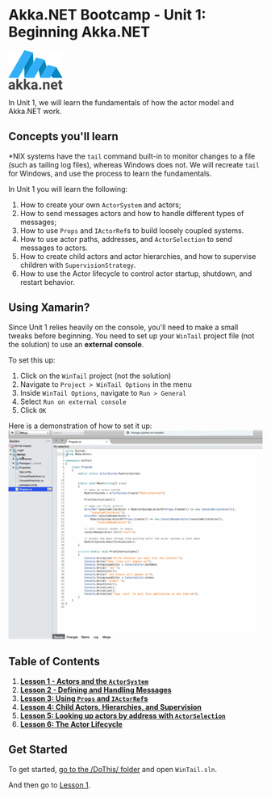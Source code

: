 # Akka.NET Bootcamp - Unit 1: Beginning Akka.NET

![Akka.NET logo](../../images/akka_net_logo.png)

In Unit 1, we will learn the fundamentals of how the actor model and Akka.NET work.

## Concepts you'll learn

*NIX systems have the `tail` command built-in to monitor changes to a file (such as tailing log files), whereas Windows does not. We will recreate `tail` for Windows, and use the process to learn the fundamentals.

In Unit 1 you will learn the following:

1. How to create your own `ActorSystem` and actors;
2. How to send messages actors and how to handle different types of messages;
3. How to use `Props` and `IActorRef`s to build loosely coupled systems.
4. How to use actor paths, addresses, and `ActorSelection` to send messages to actors.
5. How to create child actors and actor hierarchies, and how to supervise children with `SupervisionStrategy`.
6. How to use the Actor lifecycle to control actor startup, shutdown, and restart behavior.

## Using Xamarin?
Since Unit 1 relies heavily on the console, you'll need to make a small tweaks before beginning. You need to set up your `WinTail` project file (not the solution) to use an **external console**.

To set this up:

1. Click on the `WinTail` project (not the solution)
2. Navigate to `Project > WinTail Options` in the menu
3. Inside `WinTail Options`, navigate to `Run > General`
4. Select `Run on external console`
5. Click `OK`

Here is a demonstration of how to set it up:
![Configure Xamarin to use external console](../../images/xamarin.gif)


## Table of Contents

1. **[Lesson 1 - Actors and the `ActorSystem`](src/Unit-1/lesson1/README.md)**
2. **[Lesson 2 - Defining and Handling Messages](src/Unit-1/lesson2/README.md)**
3. **[Lesson 3: Using `Props` and `IActorRef`s](src/Unit-1/lesson3/README.md)**
4. **[Lesson 4: Child Actors, Hierarchies, and Supervision](src/Unit-1/lesson4/README.md)**
5. **[Lesson 5: Looking up actors by address with `ActorSelection`](src/Unit-1/lesson5/README.md)**
6. **[Lesson 6: The Actor Lifecycle](src/Unit-1/lesson6/README.md)**

## Get Started

To get started, [go to the /DoThis/ folder](DoThis/) and open `WinTail.sln`.

And then go to [Lesson 1](src/Unit-1/lesson1/README.md).